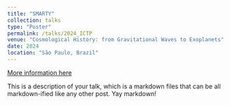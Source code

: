 ```yaml
---
title: "SMARTY"
collection: talks
type: "Poster"
permalink: /talks/2024_ICTP
venue: "Cosmological History: from Gravitational Waves to Exoplanets"
date: 2024
location: "São Paulo, Brazil"
---
```


[More information here](http://example2.com)

This is a description of your talk, which is a markdown files that can be all markdown-ified like any other post. Yay markdown!
